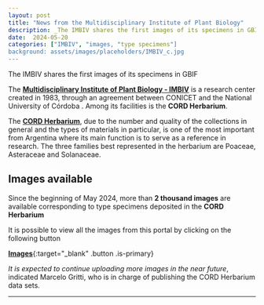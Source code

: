 ```yaml
---
layout: post
title: "News from the Multidisciplinary Institute of Plant Biology"
description: _The IMBIV shares the first images of its specimens in GBIF_
date:  2024-05-20
categories: ["IMBIV", "images, "type specimens"]
background: assets/images/placeholders/IMBIV_c.jpg
---
```


The IMBIV shares the first images of its specimens in GBIF

The [**Multidisciplinary Institute of Plant Biology - IMBIV**](https://museobotanico.unc.edu.ar/herbario) is a research center created in 1983, through an agreement between CONICET and the National University of Córdoba . Among its facilities is the **CORD Herbarium**.

The [**CORD Herbarium**](https://museobotanico.unc.edu.ar/herbario), due to the number and quality of the collections in general and the types of materials in particular, is one of the most important from Argentina where its main function is to serve as a reference in research. The three families best represented in the herbarium are Poaceae, Asteraceae and Solanaceae.


## Images available

Since the beginning of May 2024, more than **2 thousand images** are available corresponding to type specimens deposited in the **CORD Herbarium**

It is possible to view all the images from this portal by clicking on the following button

[**Images**](/occurrence/search/?publishingOrg=7a6bdf66-ef5c-4a81-b731-2e328f4881eb&view=GALLERY){:target="_blank" .button .is-primary}

_It is expected to continue uploading more images in the near future_, indicated Marcelo Gritti, who is in charge of publishing the CORD Herbarium data sets.

---

